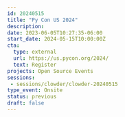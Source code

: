```yaml
---
id: 20240515
title: "Py Con US 2024"
description: 
date: 2023-06-05T10:27:35-06:00
start_date: 2024-05-15T10:00:00Z
cta: 
  type: external
  url: https://us.pycon.org/2024/
  text: Register
projects: Open Source Events
sessions: 
 - sessions/clowder/clowder-20240515
type_event: Onsite
status: previous
draft: false
---
```


